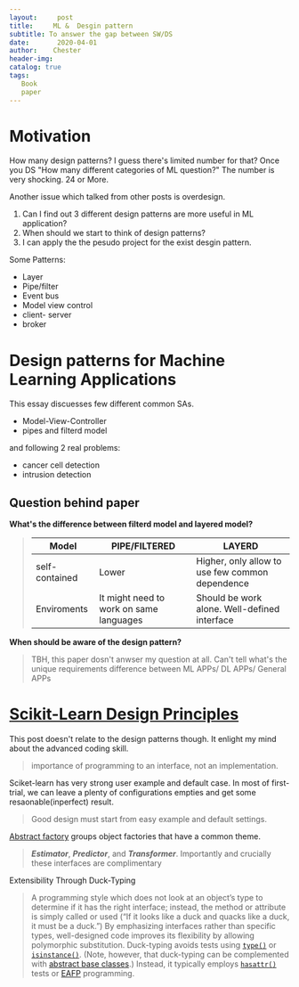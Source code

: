 ```yaml
---
layout:     post
title:     ML &  Desgin pattern
subtitle: To answer the gap between SW/DS
date:       2020-04-01
author:    Chester
header-img: 
catalog: true
tags:
   Book
   paper
---
```



# Motivation
How many design patterns? I guess there's limited number for that? Once you DS "How many different categories of ML question?" The number is very shocking. 24 or More.

Another issue which talked from other posts is  overdesign. 
1. Can I find out 3 different design patterns are more useful in ML application? 
2. When should we start to think of design patterns?
3. I can apply the the pesudo project for the exist desgin pattern. 

Some Patterns:
- Layer
- Pipe/filter
- Event bus
- Model view control 
- client- server
- broker

# Design patterns for Machine Learning Applications

This essay discuesses few different common SAs. 
- Model-View-Controller
- pipes and filterd model

and following 2 real problems:
- cancer cell detection
- intrusion detection


## Question behind paper
**What's the difference between filterd model and layered model?**
> |Model|PIPE/FILTERED|LAYERD|
> |-|-|-|
>|self-contained |Lower |Higher, only allow to use few common dependence|
>|Enviroments|It might need to work on same languages|Should be work alone. Well-defined interface

**When should be aware of the design pattern?**

> TBH, this paper dosn't anwser my question at all. Can't tell what's the unique requirements difference between ML APPs/ DL APPs/ General APPs


# [Scikit-Learn Design Principles](https://towardsdatascience.com/scikit-learn-design-principles-d1371958059b)

This post doesn't relate to the design patterns though. It enlight my mind about the advanced coding skill.
> importance of programming to an interface, not an implementation.

Sciket-learn has very strong user example and default case. In most of first-trial, we can leave a plenty of configurations empties and get some resaonable(inperfect) result.
> Good design must start from easy example and default settings.

[Abstract factory](https://en.wikipedia.org/wiki/Abstract_factory_pattern "Abstract factory pattern") groups object factories that have a common theme.
> **_Estimator_**, **_Predictor_**, and **_Transformer_**. Importantly and crucially these interfaces are complimentary


Extensibility Through Duck-Typing

>A programming style which does not look at an object’s type to determine if it has the right interface; instead, the method or attribute is simply called or used (“If it looks like a duck and quacks like a duck, it must be a duck.”) By emphasizing interfaces rather than specific types, well-designed code improves its flexibility by allowing polymorphic substitution. Duck-typing avoids tests using [`type()`](https://docs.python.org/3/library/functions.html#type "type") or [`isinstance()`](https://docs.python.org/3/library/functions.html#isinstance "isinstance"). (Note, however, that duck-typing can be complemented with [abstract base classes](https://docs.python.org/3/glossary.html#term-abstract-base-class).) Instead, it typically employs [`hasattr()`](https://docs.python.org/3/library/functions.html#hasattr "hasattr") tests or [EAFP](https://docs.python.org/3/glossary.html#term-eafp) programming.

<!--stackedit_data:
eyJoaXN0b3J5IjpbLTEzOTkwMjEwNzIsMTQyMjYzMTIwOCwtND
I5OTU2NTMwLDExMjYwOTM0MjEsLTIwNDQzMjgxMDUsLTE0NDk1
MTk0NTcsLTEyNDc0NDU5MTcsODI4NjQ5ODczLC0yMDE2OTY0OD
U0LDIxMjgyNDQyLDIzNDQ4Nzc4MV19
-->